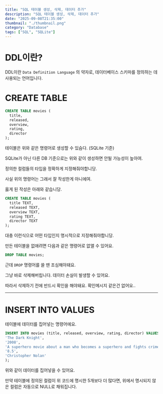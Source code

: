 ```yaml
---
title: "SQL 테이블 생성, 삭제, 데이터 추가"
description: "SQL 테이블 생성, 삭제, 데이터 추가"
date: "2025-09-08T21:35:00"
thumbnail: "./thumbnail.png"
category: "Database"
tags: ["SQL", "SQLite"]
---
```


# DDL이란?

DDL이란 `Data Definition Language` 의 약자로, 데이터베이스 스키마를 정의하는 데 사용되는 언어입니다.

# CREATE TABLE

```sql
CREATE TABLE movies (
  title,
  released,
  overview,
  rating,
  director
);
```

테이블은 위와 같은 명령어로 생성할 수 있슴다. (SQLite 기준)

SQLite가 아닌 다른 DB 기준으로는 위와 같이 생성하면 안될 가능성이 높아여.

정의한 컬럼들의 타입을 정확하게 지정해줘야합니당.

사실 위의 명령어는 그래서 잘 작성한게 아니에여.

옳게 된 작성은 아래와 같습니당.

```sql
CREATE TABLE movies (
  title TEXT,
  released TEXT,
  overview TEXT,
  rating TEXT,
  director TEXT
);
```

대충 이런식으로 어떤 타입인지 명시적으로 지정해줘야합니당.

만든 테이블을 없애려면 다음과 같은 명령어로 없앨 수 있어요.

```sql
DROP TABLE movies;
```

근데 `DROP` 명령어를 쓸 땐 조심해야돼요.

그냥 바로 삭제해버립니다. 데이터 손실이 발생할 수 있어요.

따라서 삭제하기 전에 반드시 확인을 해야돼요. 확인메시지 같은건 없어요..

<hr />

# INSERT INTO VALUES

테이블에 데이터를 집어넣는 명령어에요.

```sql
INSERT INTO movies (title, released, overview, rating, director) VALUES (
'The Dark Knight',
'2008',
'A superhero movie about a man who becomes a superhero and fights crime.',
'8.5',
'Christopher Nolan'
);
```

위와 같이 데이터를 집어넣을 수 있어요.

만약 테이블에 정의된 컬럼이 위 코드에 명시한 5개보다 더 많다면, 위에서 명시되지 않은 컬럼은 자동으로 NULL로 채워집니다.
